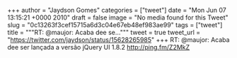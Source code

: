 
+++
author = "Jaydson Gomes"
categories = ["tweet"]
date = "Mon Jun 07 13:15:21 +0000 2010"
draft = false
image = "No media found for this Tweet"
slug = "0c13263f3cef15715a6d3c04e67eb48ef983ae99"
tags = ["tweet"]
title = """RT: @maujor: Acaba dee se..."""
tweet = true
tweet_url = "https://twitter.com/jaydson/status/15628265985"
+++
RT: @maujor: Acaba dee ser lançada a versão jQuery UI 1.8.2  http://ping.fm/Z2MkZ
